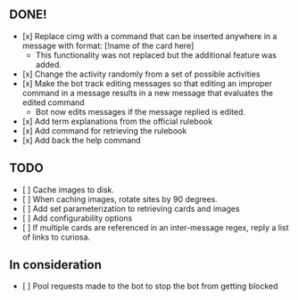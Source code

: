 ## DONE!

- \[x\] Replace cimg with a command that can be inserted anywhere in a message with format: \[!name of the card here\]
  - This functionality was not replaced but the additional feature was added.
- \[x\] Change the activity randomly from a set of possible activities
- \[x\] Make the bot track editing messages so that editing an improper command in a message results in a new message that evaluates the edited command
  - Bot now edits messages if the message replied is edited.
- \[x\] Add term explanations from the official rulebook
- \[x\] Add command for retrieving the rulebook
- \[x\] Add back the help command

## TODO

- \[ \] Cache images to disk.
- \[ \] When caching images, rotate sites by 90 degrees.
- \[ \] Add set parameterization to retrieving cards and images
- \[ \] Add configurability options
- \[ \] If multiple cards are referenced in an inter-message regex, reply a list of links to curiosa.

## In consideration

- \[ \] Pool requests made to the bot to stop the bot from getting blocked
